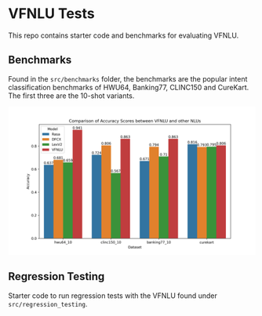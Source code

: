 # VFNLU Tests
This repo contains starter code and benchmarks for evaluating VFNLU. 

## Benchmarks
Found in the `src/benchmarks` folder, the benchmarks are the popular intent classification benchmarks of HWU64, Banking77, CLINC150 and CureKart. The first three are the 10-shot variants.

![VFNLU vs Other NLUs](src/benchmarks/figures/nlu_accuracy.png)

## Regression Testing
Starter code to run regression tests with the VFNLU found under `src/regression_testing`.